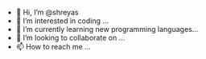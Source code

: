 - 👋 Hi, I’m @shreyas
- 👀 I’m interested in coding ...
- 🌱 I’m currently learning new programming languages...
- 💞️ I’m looking to collaborate on ...
- 📫 How to reach me ...

<!---
dudul2002/dudul2002 is a ✨ special ✨ repository because its `README.md` (this file) appears on your GitHub profile.
You can click the Preview link to take a look at your changes.
--->
